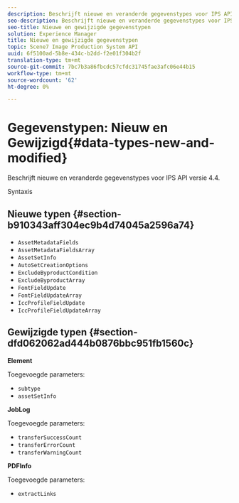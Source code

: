 ```yaml
---
description: Beschrijft nieuwe en veranderde gegevenstypes voor IPS API versie 4.4.
seo-description: Beschrijft nieuwe en veranderde gegevenstypes voor IPS API versie 4.4.
seo-title: Nieuwe en gewijzigde gegevenstypen
solution: Experience Manager
title: Nieuwe en gewijzigde gegevenstypen
topic: Scene7 Image Production System API
uuid: 6f5100ad-5b8e-434c-b2dd-f2e01f304b2f
translation-type: tm+mt
source-git-commit: 7bc7b3a86fbcdc57cfdc31745fae3afc06e44b15
workflow-type: tm+mt
source-wordcount: '62'
ht-degree: 0%

---
```



# Gegevenstypen: Nieuw en Gewijzigd{#data-types-new-and-modified}

Beschrijft nieuwe en veranderde gegevenstypes voor IPS API versie 4.4.

Syntaxis

## Nieuwe typen {#section-b910343aff304ec9b4d74045a2596a74}

* `AssetMetadataFields`
* `AssetMetadataFieldsArray`
* `AssetSetInfo`
* `AutoSetCreationOptions`
* `ExcludeByproductCondition`
* `ExcludeByproductArray`
* `FontFieldUpdate`
* `FontFieldUpdateArray`
* `IccProfileFieldUpdate`
* `IccProfileFieldUpdateArray`

## Gewijzigde typen {#section-dfd062062ad444b0876bbc951fb1560c}

**Element**

Toegevoegde parameters:

* `subtype`
* `assetSetInfo`

**JobLog**

Toegevoegde parameters:

* `transferSuccessCount`
* `transferErrorCount`
* `transferWarningCount`

**PDFInfo**

Toegevoegde parameters:

* `extractLinks`

